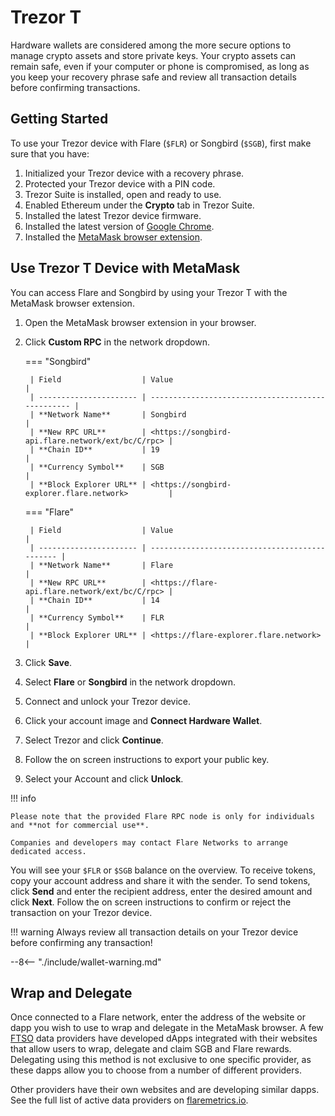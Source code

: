 # Trezor T

Hardware wallets are considered among the more secure options to manage crypto assets and store private keys.
Your crypto assets can remain safe, even if your computer or phone is compromised, as long as you keep your recovery phrase safe and review all transaction details before confirming transactions.

## Getting Started

To use your Trezor device with Flare (`$FLR`) or Songbird (`$SGB`), first make sure that you have:

1. Initialized your Trezor device with a recovery phrase.
2. Protected your Trezor device with a PIN code.
3. Trezor Suite is installed, open and ready to use.
4. Enabled Ethereum under the **Crypto** tab in Trezor Suite.
5. Installed the latest Trezor device firmware.
6. Installed the latest version of [Google Chrome](https://www.google.com/chrome/).
7. Installed the [MetaMask browser extension](https://metamask.io/download).

## Use Trezor T Device with MetaMask

You can access Flare and Songbird by using your Trezor T with the MetaMask browser extension.

1. Open the MetaMask browser extension in your browser.
2. Click **Custom RPC** in the network dropdown.

    === "Songbird"

        | Field                  | Value                                             |
        | ---------------------- | ------------------------------------------------- |
        | **Network Name**       | Songbird                                          |
        | **New RPC URL**        | <https://songbird-api.flare.network/ext/bc/C/rpc> |
        | **Chain ID**           | 19                                                |
        | **Currency Symbol**    | SGB                                               |
        | **Block Explorer URL** | <https://songbird-explorer.flare.network>         |

    === "Flare"

        | Field                  | Value                                          |
        | ---------------------- | ---------------------------------------------- |
        | **Network Name**       | Flare                                          |
        | **New RPC URL**        | <https://flare-api.flare.network/ext/bc/C/rpc> |
        | **Chain ID**           | 14                                             |
        | **Currency Symbol**    | FLR                                            |
        | **Block Explorer URL** | <https://flare-explorer.flare.network>         |

3. Click **Save**.
4. Select **Flare** or **Songbird** in the network dropdown.
5. Connect and unlock your Trezor device.
6. Click your account image and **Connect Hardware Wallet**.
7. Select Trezor and click **Continue**.
8. Follow the on screen instructions to export your public key.
9. Select your Account and click **Unlock**.

!!! info

    Please note that the provided Flare RPC node is only for individuals and **not for commercial use**.

    Companies and developers may contact Flare Networks to arrange dedicated access.

You will see your `$FLR` or `$SGB` balance on the overview.
To receive tokens, copy your account address and share it with the sender.
To send tokens, click **Send** and enter the recipient address, enter the desired amount and click **Next**.
Follow the on screen instructions to confirm or reject the transaction on your Trezor device.

!!! warning
    Always review all transaction details on your Trezor device before confirming any transaction!

--8<-- "./include/wallet-warning.md"

## Wrap and Delegate

Once connected to a Flare network, enter the address of the website or dapp you wish to use to wrap and delegate in the MetaMask browser.
A few [FTSO](glossary.md#ftso) data providers have developed dApps integrated with their websites that allow users to wrap, delegate and claim SGB and Flare rewards.
Delegating using this method is not exclusive to one specific provider, as these dapps allow you to choose from a number of different providers.

Other providers have their own websites and are developing similar dapps.
See the full list of active data providers on [flaremetrics.io](https://flaremetrics.io).
